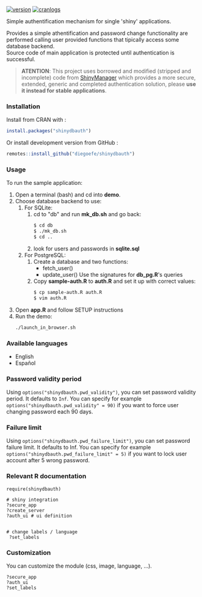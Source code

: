 [![version](http://www.r-pkg.org/badges/version/shinydbauth)](https://CRAN.R-project.org/package=shinydbauth)
[![cranlogs](http://cranlogs.r-pkg.org/badges/shinydbauth)](https://CRAN.R-project.org/package=shinydbauth)
<!-- [![cran checks](https://cranchecks.info/badges/worst/shinydbauth)](https://cranchecks.info/pkgs/shinydbauth) -->
<!-- [![Project Status: Active – The project has reached a stable, usable state and is being actively developed.](https://www.repostatus.org/badges/latest/active.svg)](https://www.repostatus.org/#active) -->

Simple authentification mechanism for single 'shiny' applications.

Provides a simple athentification and password change functionality are performed calling user provided functions that tipically access some database backend.<br>
Source code of main application is protected until authentication is successful.

> **ATENTION**: This project uses borrowed and modified (stripped and incomplete) code from [ShinyManager](https://github.com/datastorm-open/shinymanager/) which provides a more secure, extended, generic and completed authentication solution, please **use it instead for stable applications**.

### Installation

Install from CRAN with :

```r
install.packages("shinydbauth")
```

Or install development version from GitHub :

```r
remotes::install_github("diegoefe/shinydbauth")
```



### Usage

To run the sample application:

1. Open a terminal (bash) and cd into **demo**.
1. Choose database backend to use:
    1. For SQLite:
        1. cd to "db" and run **mk_db.sh** and go back:
            ```bash
            $ cd db
            $ ./mk_db.sh
            $ cd ..
            ```
        1. look for users and passwords in **sqlite.sql**
    1. For PostgreSQL:
        1. Create a database and two functions:
            - fetch_user()
            - update_user()
           Use the signatures for **db_pg.R**'s queries
        1. Copy **sample-auth.R** to **auth.R** and set it up with correct values:
            ```bash
            $ cp sample-auth.R auth.R
            $ vim auth.R
            ```
1. Open **app.R** and follow SETUP instructions
1. Run the demo:
    ```bash
    ./launch_in_browser.sh
    ```


### Available languages

- English
- Español

### Password validity period

Using ``options("shinydbauth.pwd_validity")``, you can set password validity period. It defaults to ``Inf``. You can specify for example ``options("shinydbauth.pwd_validity" = 90)`` if you want to force user changing password each 90 days.

### Failure limit

Using ``options("shinydbauth.pwd_failure_limit")``, you can set password failure limit. It defaults to Inf. You can specify for example ``options("shinydbauth.pwd_failure_limit" = 5)`` if you want to lock user account after 5 wrong password.


### Relevant R documentation

````
require(shinydbauth)

# shiny integration
?secure_app
?create_server
?auth_ui # ui definition


# change labels / language
 ?set_labels

````

### Customization

You can customize the module (css, image, language, ...).

````
?secure_app
?auth_ui
?set_labels
````
